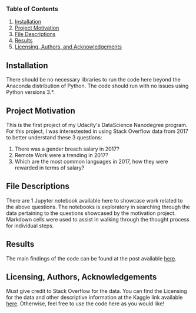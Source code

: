 
### Table of Contents

1. [Installation](#installation)
2. [Project Motivation](#motivation)
3. [File Descriptions](#files)
4. [Results](#results)
5. [Licensing, Authors, and Acknowledgements](#licensing)

## Installation <a name="installation"></a>

There should be no necessary libraries to run the code here beyond the Anaconda distribution of Python.  The code should run with no issues using Python versions 3.*.

## Project Motivation<a name="motivation"></a>

This is the first project of my Udacity's DataScience Nanodegree program. For this project, I was interestested in using Stack Overflow data from 2017 to better understand these 3 questions:

1. There was a gender breach salary in 2017?
2. Remote Work were a trending in 2017?
3. Which are the most common languages in 2017, how they were rewarded in terms of salary?

## File Descriptions <a name="files"></a>

There are 1 Jupyter notebook available here to showcase work related to the above questions. The notebooks is exploratory in searching through the data pertaining to the questions showcased by the motivation project.  Markdown cells were used to assist in walking through the thought process for individual steps.  


## Results<a name="results"></a>

The main findings of the code can be found at the post available [here](URL).

## Licensing, Authors, Acknowledgements<a name="licensing"></a>

Must give credit to Stack Overflow for the data.  You can find the Licensing for the data and other descriptive information at the Kaggle link available [here](https://www.kaggle.com/stackoverflow/so-survey-2017/data).  Otherwise, feel free to use the code here as you would like! 

